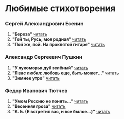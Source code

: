 # Любимые стихотворения

### Сергей Александрович Есенин

1. **"Береза"** [читать](./yesenin/poem-01.md)
2. **"Гой ты, Русь, моя родная"** [читать](./yesenin/poem-02.md)
3. **"Пой же, пой. На проклятой гитаре"** [читать](./yesenin/poem-03.md)

### Александр Сергеевич Пушкин

1. **"У лукоморья дуб зелёный"** [читать](./pushkin/poem-01.md)
2. **"Я вас любил: любовь еще, быть может…"** [читать](./pushkin/poem-02.md)
3. **"Зимнее утро"** [читать](./pushkin/poem-03.md)

### Федор Иванович Тютчев

1. **"Умом Россию не понять…"** [читать](./tyutchev/poem-01.md)
2. **"Весенняя гроза"** [читать](./tyutchev/poem-02.md)
3. **"К. Б. (Я встретил вас, и все былое…)"** [читать](./tyutchev/poem-03.md)
